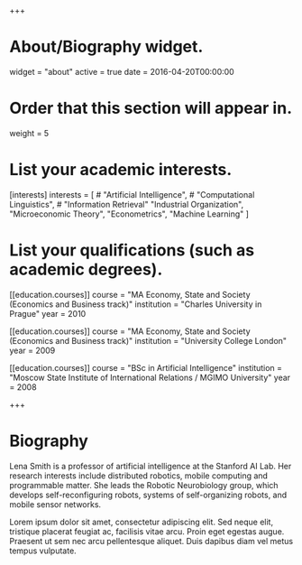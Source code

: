 +++
# About/Biography widget.
widget = "about"
active = true
date = 2016-04-20T00:00:00

# Order that this section will appear in.
weight = 5

# List your academic interests.
[interests]
  interests = [
    # "Artificial Intelligence",
    # "Computational Linguistics",
    # "Information Retrieval"
    "Industrial Organization", 
    "Microeconomic Theory", 
    "Econometrics",
    "Machine Learning"
  ]

# List your qualifications (such as academic degrees).
[[education.courses]]
  course = "MA Economy, State and Society (Economics and Business track)"
  institution = "Charles University in Prague"
  year = 2010

[[education.courses]]
  course = "MA Economy, State and Society (Economics and Business track)"
  institution = "University College London"
  year = 2009

[[education.courses]]
  course = "BSc in Artificial Intelligence"
  institution = "Moscow State Institute of International Relations / MGIMO University"
  year = 2008
 
+++

# Biography

Lena Smith is a professor of artificial intelligence at the Stanford AI Lab. Her research interests include distributed robotics, mobile computing and programmable matter. She leads the Robotic Neurobiology group, which develops self-reconfiguring robots, systems of self-organizing robots, and mobile sensor networks.

Lorem ipsum dolor sit amet, consectetur adipiscing elit. Sed neque elit, tristique placerat feugiat ac, facilisis vitae arcu. Proin eget egestas augue. Praesent ut sem nec arcu pellentesque aliquet. Duis dapibus diam vel metus tempus vulputate. 
